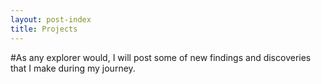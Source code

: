 ```yaml
---
layout: post-index
title: Projects
---
```



#As any explorer would, I will post some of new findings and discoveries that I make during my journey. 
